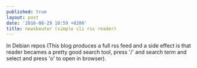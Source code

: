 ```yaml
---
published: true
layout: post
date: '2016-08-29 10:59 +0200'
title: newsbeuter (simple cli rss reader)
---
```

In Debian repos (This blog produces a full rss feed and a side effect is that reader becames a pretty good search tool, press '/' and search term and select and press 'o' to open in browser).
